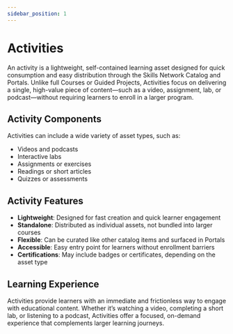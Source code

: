 ```yaml
---
sidebar_position: 1
---
```


# Activities

An activity is a lightweight, self-contained learning asset designed for quick consumption and easy distribution through the Skills Network Catalog and Portals. Unlike full Courses or Guided Projects, Activities focus on delivering a single, high-value piece of content—such as a video, assignment, lab, or podcast—without requiring learners to enroll in a larger program.

## Activity Components

Activities can include a wide variety of asset types, such as:

- Videos and podcasts
- Interactive labs
- Assignments or exercises
- Readings or short articles
- Quizzes or assessments

## Activity Features

- **Lightweight**: Designed for fast creation and quick learner engagement  
- **Standalone**: Distributed as individual assets, not bundled into larger courses  
- **Flexible**: Can be curated like other catalog items and surfaced in Portals  
- **Accessible**: Easy entry point for learners without enrollment barriers  
- **Certifications**: May include badges or certificates, depending on the asset type  

## Learning Experience

Activities provide learners with an immediate and frictionless way to engage with educational content. Whether it’s watching a video, completing a short lab, or listening to a podcast, Activities offer a focused, on-demand experience that complements larger learning journeys.
